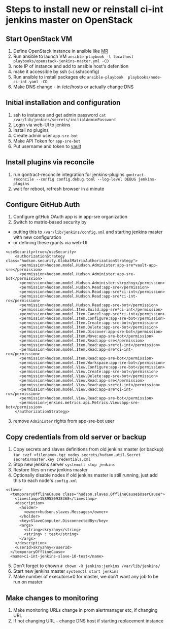 # Steps to install new or reinstall ci-int jenkins master on OpenStack

## Start OpenStack VM

1. Define OpenStack instance in ansible like [MR](https://gitlab.cee.redhat.com/app-sre/infra/merge_requests/2)
2. Run ansible to launch VM `ansible-playbook -l localhost playbooks/openstack-jenkins-master.yml -CD`
3. note IP of instance and add to ansible host's defenition
4. make it accessible by ssh (~/.ssh/config)
5. Run ansible to install packages etc `ansible-playbook  playbooks/node-ci-int.yaml -CD`
6. Make DNS change - in /etc/hosts or actually change  DNS

## Initial installation and configuration

1. ssh to instance and get admin password
`cat /var/lib/jenkins/secrets/initialAdminPassword`
2. Login via web-UI to jenkins
3. Install no plugins
4. Create admin user `app-sre-bot`
5. Make API Token for `app-sre-bot`
6. Put username and token to [vault](https://vault.devshift.net/ui/vault/secrets/app-sre/show/ci-int/jjb-ini)

## Install plugins via reconcile

1. run qontract-reconcile integration for jenkins-plugins
`qontract-reconcile --config config.debug.toml --log-level DEBUG jenkins-plugins`
2. wait for reboot, refresh browser in a minute

## Configure GitHub Auth

1. Configure gitHub OAuth app is in app-sre organization
2. Switch to matrix-based security by

- putting this to `/var/lib/jenkins/config.xml` and starting jenkins master with new configuration 
- or defining these grants via web-UI

```
<useSecurity>true</useSecurity>
    <authorizationStrategy class="hudson.security.GlobalMatrixAuthorizationStrategy">
      <permission>hudson.model.Hudson.Administer:app-sre*vault-app-sre</permission>
      <permission>hudson.model.Hudson.Administer:app-sre-bot</permission>
      <permission>hudson.model.Hudson.Administer:skryzhny</permission>
      <permission>hudson.model.Hudson.Read:app-sre</permission>
      <permission>hudson.model.Hudson.Read:app-sre*ci-int</permission>
      <permission>hudson.model.Hudson.Read:app-sre*ci-int-ro</permission>
      <permission>hudson.model.Hudson.Read:app-sre-bot</permission>
      <permission>hudson.model.Item.Build:app-sre*ci-int</permission>
      <permission>hudson.model.Item.Cancel:app-sre*ci-int</permission>
      <permission>hudson.model.Item.Configure:app-sre-bot</permission>
      <permission>hudson.model.Item.Create:app-sre-bot</permission>
      <permission>hudson.model.Item.Delete:app-sre-bot</permission>
      <permission>hudson.model.Item.Discover:app-sre-bot</permission>
      <permission>hudson.model.Item.Move:app-sre-bot</permission>
      <permission>hudson.model.Item.Read:app-sre</permission>
      <permission>hudson.model.Item.Read:app-sre*ci-int</permission>
      <permission>hudson.model.Item.Read:app-sre*ci-int-ro</permission>
      <permission>hudson.model.Item.Read:app-sre-bot</permission>
      <permission>hudson.model.Item.Workspace:app-sre-bot</permission>
      <permission>hudson.model.View.Configure:app-sre-bot</permission>
      <permission>hudson.model.View.Create:app-sre-bot</permission>
      <permission>hudson.model.View.Delete:app-sre-bot</permission>
      <permission>hudson.model.View.Read:app-sre</permission>
      <permission>hudson.model.View.Read:app-sre*ci-int</permission>
      <permission>hudson.model.View.Read:app-sre*ci-int-ro</permission>
      <permission>hudson.model.View.Read:app-sre-bot</permission>
      <permission>jenkins.metrics.api.Metrics.View:app-sre-bot</permission>
    </authorizationStrategy>
```
3. remove `Administer` rights from app-sre-bot user

## Copy credentials from old server or backup

1. Copy secrets and slaves definitions from old jenkins master (or backup) `tar cvzf <filename>.tgz nodes secrets/hudson.util.Secret secrets/master.key credentials.xml`
2. Stop new jenkins server `systemctl stop jenkins`
3. Restore files on new jenkins master
4. Optionally disable nodes if old jenkins master is still running, just add this to each node's `config.xml`

```
<slave>
  <temporaryOfflineCause class="hudson.slaves.OfflineCause$UserCause">
    <timestamp>1589550938368</timestamp>
    <description>
      <holder>
        <owner>hudson.slaves.Messages</owner>
      </holder>
      <key>SlaveComputer.DisconnectedBy</key>
      <args>
        <string>skryzhny</string>
        <string> : test</string>
      </args>
    </description>
    <userId>skryzhny</userId>
  </temporaryOfflineCause>
  <name>ci-int-jenkins-slave-10-test</name>
```

5. Don't forget to chown `# chown -R jenkins:jenkins /var/lib/jenkins/`
6. Start new jenkins master `systemctl start jenkins`
7. Make number of executors=0 for master, we don't want any job to be run on master

## Make changes to monitoring

1. Make monitoring URLs change in prom alertmanager etc, if changing URL
2. If not changing URL - change DNS host if starting replacement instance
